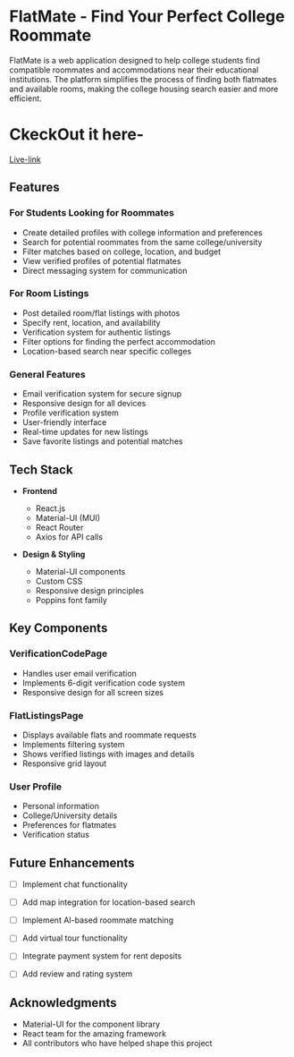 # FlatMate - Find Your Perfect College Roommate

FlatMate is a web application designed to help college students find compatible roommates and accommodations near their educational institutions. The platform simplifies the process of finding both flatmates and available rooms, making the college housing search easier and more efficient.
# CkeckOut it here-
[Live-link](https://fmate.netlify.app/)
## Features

### For Students Looking for Roommates
- Create detailed profiles with college information and preferences
- Search for potential roommates from the same college/university
- Filter matches based on college, location, and budget
- View verified profiles of potential flatmates
- Direct messaging system for communication

### For Room Listings
- Post detailed room/flat listings with photos
- Specify rent, location, and availability
- Verification system for authentic listings
- Filter options for finding the perfect accommodation
- Location-based search near specific colleges

### General Features
- Email verification system for secure signup
- Responsive design for all devices
- Profile verification system
- User-friendly interface
- Real-time updates for new listings
- Save favorite listings and potential matches

## Tech Stack

- **Frontend**
  - React.js
  - Material-UI (MUI)
  - React Router
  - Axios for API calls

- **Design & Styling**
  - Material-UI components
  - Custom CSS
  - Responsive design principles
  - Poppins font family





## Key Components

### VerificationCodePage
- Handles user email verification
- Implements 6-digit verification code system
- Responsive design for all screen sizes

### FlatListingsPage
- Displays available flats and roommate requests
- Implements filtering system
- Shows verified listings with images and details
- Responsive grid layout

### User Profile
- Personal information
- College/University details
- Preferences for flatmates
- Verification status



## Future Enhancements

- [ ] Implement chat functionality
- [ ] Add map integration for location-based search
- [ ] Implement AI-based roommate matching
- [ ] Add virtual tour functionality
- [ ] Integrate payment system for rent deposits
- [ ] Add review and rating system



## Acknowledgments

- Material-UI for the component library
- React team for the amazing framework
- All contributors who have helped shape this project

